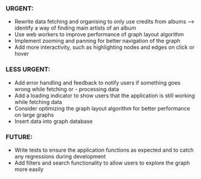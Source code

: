 ### URGENT:
- Rewrite data fetching and organising to only use credits from albums --> identify a way of finding main artists of an album
- Use web workers to improve performance of graph layout algorithm
- Implement zooming and panning for better navigation of the graph
- Add more interactivity, such as highlighting nodes and edges on click or hover

### LESS URGENT:
- Add error handling and feedback to notify users if something goes wrong while fetching or - processing data
- Add a loading indicator to show users that the application is still working while fetching data
- Consider optimizing the graph layout algorithm for better performance on large graphs
- Insert data into graph database

### FUTURE:
- Write tests to ensure the application functions as expected and to catch any regressions during development
- Add filters and search functionality to allow users to explore the graph more easily